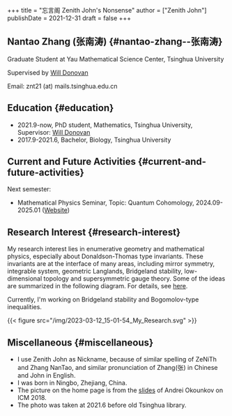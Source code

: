 +++
title = "忘言阁 Zenith John's Nonsense"
author = ["Zenith John"]
publishDate = 2021-12-31
draft = false
+++

## Nantao Zhang (张南涛) {#nantao-zhang--张南涛}

Graduate Student at Yau Mathematical Science Center, Tsinghua University

Supervised by [Will Donovan](https://w-donovan.github.io/)

Email: znt21 (at) mails.tsinghua.edu.cn


## Education {#education}

-   2021.9-now, PhD student, Mathematics, Tsinghua University, Supervisor: [Will Donovan](https://w-donovan.github.io/)
-   2017.9-2021.6, Bachelor, Biology, Tsinghua University


## Current and Future Activities {#current-and-future-activities}

Next semester:
- Mathematical Physics Seminar, Topic: Quantum Cohomology, 2024.09-2025.01 ([Website](./post/mathematical_physics_seminar_2024_autumn/))


## Research Interest {#research-interest}

My research interest lies in enumerative geometry and mathematical physics, especially about Donaldson-Thomas type invariants. These invariants are at the interface of many areas, including mirror symmetry, integrable system, geometric Langlands, Bridgeland stability, low-dimensional topology and supersymmetric gauge theory. Some of the ideas are summarized in the following diagram. For details, see [here](./post/questions_of_interest).

Currently, I'm working on Bridgeland stability and Bogomolov-type inequalities.

{{< figure src="/img/2023-03-12_15-01-54_My_Research.svg" >}}


## Miscellaneous {#miscellaneous}

-   I use Zenith John as Nickname, because of similar spelling of ZeNiTh and Zhang NanTao, and similar pronunciation of Zhang(张) in Chinese and John in English.
-   I was born in Ningbo, Zhejiang, China.
-   The picture on the home page is from the [slides](http://www.math.columbia.edu/%7Eokounkov/icm.pdf) of Andrei Okounkov on ICM 2018.
-   The photo was taken at 2021.6 before old Tsinghua library.
